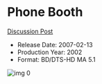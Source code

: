 # Phone Booth

[Discussion Post](https://www.avsforum.com/threads/bass-eq-for-filtered-movies.2995212/post-56894132)

* Release Date: 2007-02-13
* Production Year: 2002
* Format: BD/DTS-HD MA 5.1

![img 0](https://i.imgur.com/rIMkzox.jpg)

